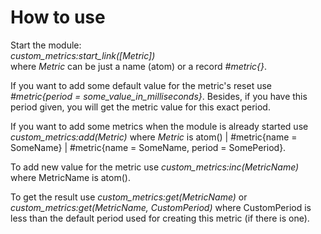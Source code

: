 <h1>How to use</h1>

<p>Start the module:<br>
<em>custom_metrics:start_link([Metric])</em><br>
where <em>Metric</em> can be just a name (atom) or a record <em>#metric{}</em>.</p>

<p>If you want to add some default value for the metric's reset use <em>#metric{period = some_value_in_milliseconds}</em>. Besides, if you have this period given, you will get the metric value for this exact period.</p>

<p>If you want to add some metrics when the module is already started use <em>custom_metrics:add(Metric)</em> where <em>Metric</em> is atom() | #metric{name = SomeName} | #metric{name = SomeName, period = SomePeriod}.</p>

<p>To add new value for the metric use <em>custom_metrics:inc(MetricName)</em> where MetricName is atom().</p>

<p>To get the result use <em>custom_metrics:get(MetricName)</em> or <em>custom_metrics:get(MetricName, CustomPeriod)</em> where CustomPeriod is less than the default period used for creating this metric (if there is one).</p>